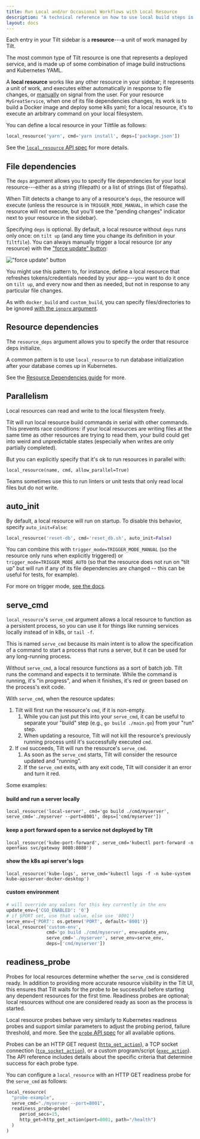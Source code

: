 ```yaml
---
title: Run Local and/or Occasional Workflows with Local Resource
description: "A technical reference on how to use local build steps in your Tiltfile"
layout: docs
---
```

Each entry in your Tilt sidebar is a **resource**---a unit of work managed by Tilt.

The most common type of Tilt resource is one that represents a deployed service, and is made up of
some combination of image build instructions and Kubernetes YAML.

A **local resource** works like any other resource in your sidebar; it
represents a unit of work, and executes either automatically in response to file
changes, or [manually](https://docs.tilt.dev/manual_update_control.html) on
signal from the user. For your resource `MyGreatService`, when one of its file
dependencies changes, its work is to build a Docker image and deploy some k8s
yaml; for a local resource, it's to execute an arbitrary command on your local
filesystem.

You can define a local resource in your Tiltfile as follows:
```python
local_resource('yarn', cmd='yarn install', deps=['package.json'])
```

See the [`local_resource` API spec](api.html#api.local_resource) for more details.

## File dependencies
The `deps` argument allows you to specify file dependencies for your local
resource---either as a string (filepath) or a list of strings (list of filepaths).

When Tilt detects a change to any of a resource's `deps`, the resource will execute
(unless the resource is in `TRIGGER_MODE_MANUAL`, in which case the resource will not
execute, but you'll see the "pending changes" indicator next to your resource in the sidebar).

Specifying `deps` is optional. By default, a local resource without `deps` runs only once:
on `tilt up` (and any time you change its definition in your `Tiltfile`). You can
always manually trigger a local resource (or any resource) with the ["force update" button](https://blog.tilt.dev/2019/11/14/force-update.html):

!["force update" button](assets/img/force-update-button.png)

You might use this pattern to, for instance, define a local resource that refreshes tokens/credentials
needed by your app---you want to do it once on `tilt up`, and every now and then as needed,
but not in response to any particular file changes.

As with `docker_build` and `custom_build`, you can specify files/directories to be
ignored [with the `ignore` argument](http://blog.tilt.dev/2019/06/07/better-monorepo-container-builds-with-context-filters.html).

## Resource dependencies

The `resource_deps` argument allows you to specify the order that resource deps initialize.

A common pattern is to use `local_resource` to run database initialization after
your database comes up in Kubernetes.

See the [Resource Dependencies guide](resource_dependencies.html) for more.

## Parallelism

Local resources can read and write to the local filesystem freely.

Tilt will run local resource build commands in serial with other commands.  This
prevents race conditions: if your local resources are writing files at the same
time as other resources are trying to read them, your build could get into weird
and unpredictable states (especially when writes are only partially completed).

But you can explicitly specify that it's ok to run resources in parallel with:

```
local_resource(name, cmd, allow_parallel=True)
```

Teams sometimes use this to run linters or unit tests that only read local files
but do not write.

## auto_init

By default, a local resource will run on startup. To disable this behavior, specify `auto_init=False`:
```python
local_resource('reset-db', cmd='reset_db.sh', auto_init=False)
```

You can combine this with `trigger_mode=TRIGGER_MODE_MANUAL` (so the resource only runs when
explicitly triggered) or `trigger_mode=TRIGGER_MODE_AUTO` (so that the resource does not run
on "tilt up" but will run if any of its file dependencies are changed -- this can be
useful for tests, for example).

For more on trigger mode, [see the docs](https://docs.tilt.dev/manual_update_control.html).

## serve_cmd

`local_resource`'s `serve_cmd` argument allows a local resource to function as a
persistent process, so you can use it for things like running services locally
instead of in k8s, or `tail -f`.

This is named `serve_cmd` because its main intent is to allow the specification
of a command to start a process that runs a server, but it can be used for any
long-running process.

Without `serve_cmd`, a local resource functions as a sort of batch job. Tilt runs
the command and expects it to terminate. While the command is running, it's
"in progress", and when it finishes, it's red or green based on the process's
exit code.

With `serve_cmd`, when the resource updates:
1. Tilt will first run the resource's `cmd`, if it is non-empty.
   1. While you can just put this into your `serve_cmd`, it can be useful to
      separate your "build" step (e.g., `go build ./main.go`) from your "run" step.
   2. When updating a resource, Tilt will not kill the resource's previously
      running process until it's successfully executed `cmd`.
2. If `cmd` succeeds, Tilt will run the resource's `serve_cmd`.
   1. As soon as the `serve_cmd` starts, Tilt will consider the resource updated
      and "running".
   2. If the `serve_cmd` exits, with any exit code, Tilt will consider it an error
      and turn it red.

Some examples:

#### build and run a server locally
``local_resource('local-server', cmd='go build ./cmd/myserver', serve_cmd='./myserver --port=8001', deps=['cmd/myserver'])``

#### keep a port forward open to a service not deployed by Tilt
``local_resource('kube-port-forward', serve_cmd='kubectl port-forward -n openfaas svc/gateway 8080:8080')``

#### show the k8s api server's logs
``local_resource('kube-logs', serve_cmd='kubectl logs -f -n kube-system kube-apiserver-docker-desktop')``

#### custom environment
```python
# will override any values for this key currently in the env
update_env={'CGO_ENABLED': '0'}
# if $PORT set, use that value, else use '8001'}
serve_env={'PORT': os.getenv('PORT', default='8001')}
local_resource('custom-env',
               cmd='go build ./cmd/myserver', env=update_env,
               serve_cmd='./myserver', serve_env=serve_env,
               deps=['cmd/myserver'])
```

## readiness_probe

 Probes for local resources determine whether the `serve_cmd` is considered ready.
 In addition to providing more accurate resource visibility in the Tilt UI, this ensures that Tilt waits for the probe to be successful before starting any dependent resources for the first time.
 Readiness probes are optional; local resources without one are considered ready as soon as the process is started.

 Local resource probes behave very similarly to Kubernetes readiness probes and support similar parameters to adjust the probing period, failure threshold, and more.
 See the [`probe` API spec](api.html#api.probe) for all available options.

 Probes can be an HTTP GET request ([`http_get_action`](api.html#api.http_get_action)), a TCP socket connection ([`tcp_socket_action`](api.html#api.tcp_socket_action)), or a custom program/script ([`exec_action`](api.html#api.exec_action)). The API reference includes details about the specific criteria that determine success for each probe type.

You can configure a `local_resource` with an HTTP GET readiness probe for the `serve_cmd` as follows:
 ```python
local_resource(
   "probe-example",
   serve_cmd="./myserver --port=8001",
   readiness_probe=probe(
      period_secs=15,
      http_get=http_get_action(port=8001, path="/health")
   )
)
 ```
